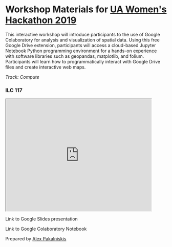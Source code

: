 # Workshop Materials for [UA Women's Hackathon 2019](https://womenshackathon.arizona.edu/)

This interactive workshop will introduce participants to the use of Google Colaboratory for analysis and visualization of spatial data. Using this free Google Drive extension, participants will access a cloud-based Jupyter Notebook Python programming environment for a hands-on experience with software libraries such as geopandas, matplotlib, and folium. Participants will learn how to programmatically interact with Google Drive files and create interactive web maps.

*Track: Compute*

### ILC 117


<html>
  <iframe src="https://maps.arizona.edu/room/?room=0117&bldg=0070.00"  height="350" width="90%"></iframe>
</html>


<br>

Link to Google Slides presentation

Link to Google Colaboratory Notebook


Prepared by [Alex Pakalniskis](https://alexpakalniskis.com)
